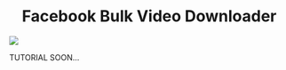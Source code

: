<h1 align="center">Facebook Bulk Video Downloader</h1>

<img src="https://i.imgur.com/RUb3chV.png">

TUTORIAL SOON...

